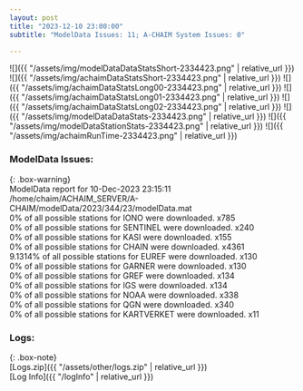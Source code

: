 ```yaml
---
layout: post
title: "2023-12-10 23:00:00"
subtitle: "ModelData Issues: 11; A-CHAIM System Issues: 0"

---
```


![]({{ "/assets/img/modelDataDataStatsShort-2334423.png" | relative_url }})
![]({{ "/assets/img/achaimDataStatsShort-2334423.png" | relative_url }})
![]({{ "/assets/img/achaimDataStatsLong00-2334423.png" | relative_url }})
![]({{ "/assets/img/achaimDataStatsLong01-2334423.png" | relative_url }})
![]({{ "/assets/img/achaimDataStatsLong02-2334423.png" | relative_url }})
![]({{ "/assets/img/modelDataDataStats-2334423.png" | relative_url }})
![]({{ "/assets/img/modelDataStationStats-2334423.png" | relative_url }})
![]({{ "/assets/img/achaimRunTime-2334423.png" | relative_url }})


### ModelData Issues:  
  
{: .box-warning}  
 ModelData report for 10-Dec-2023 23:15:11   
 /home/chaim/ACHAIM_SERVER/A-CHAIM/modelData/2023/344/23/modelData.mat   
 0% of all possible stations for IONO were downloaded. x785   
 0% of all possible stations for SENTINEL were downloaded. x240   
 0% of all possible stations for KASI were downloaded. x155   
 0% of all possible stations for CHAIN were downloaded. x4361   
 9.1314% of all possible stations for EUREF were downloaded. x130   
 0% of all possible stations for GARNER were downloaded. x130   
 0% of all possible stations for GREF were downloaded. x134   
 0% of all possible stations for IGS were downloaded. x134   
 0% of all possible stations for NOAA were downloaded. x338   
 0% of all possible stations for QGN were downloaded. x340   
 0% of all possible stations for KARTVERKET were downloaded. x11   
  


### Logs:  
  
{: .box-note}  
[Logs.zip]({{ "/assets/other/logs.zip" | relative_url }})  
[Log Info]({{ "/logInfo" | relative_url }})  
